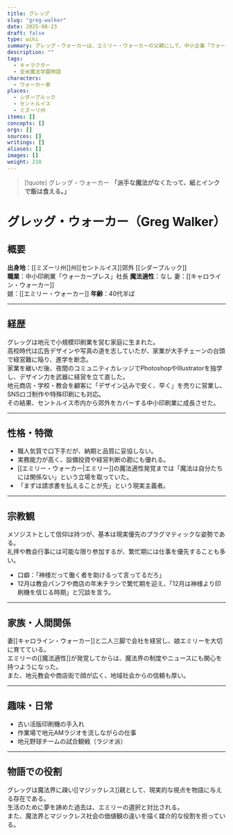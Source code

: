 ```yaml
---
title: グレッグ
slug: "greg-walker"
date: 2025-08-23
draft: false
type: wiki
summary: グレッグ・ウォーカーは、エミリー・ウォーカーの父親にして、中小企業「ウォーカープレス」の社長。
description: ""
tags:
  - キャラクター
  - 全米魔法学園物語
characters:
  - ウォーカー家
places:
  - シダーブルック
  - セントルイス
  - ミズーリ州
items: []
concepts: []
orgs: []
sources: []
writings: []
aliases: []
images: []
weight: 210
---
```


> [!quote] グレッグ・ウォーカー
> **「派手な魔法がなくたって、紙とインクで飯は食える。」**

# グレッグ・ウォーカー（Greg Walker）

## 概要
**出身地**：[[ミズーリ州]]州[[セントルイス]]郊外 [[シダーブルック]]  
**職業**：中小印刷業「ウォーカープレス」社長
**魔法適性**：なし
妻：[[キャロライン・ウォーカー]]  
娘：[[エミリー・ウォーカー]]
**年齢**：40代半ば

---

## 経歴
グレッグは地元で小規模印刷業を営む家庭に生まれた。  
高校時代は広告デザインや写真の道を志していたが、家業が大手チェーンの台頭で経営難に陥り、進学を断念。  
家業を継いだ後、夜間のコミュニティカレッジでPhotoshopやIllustratorを独学し、デザイン力を武器に経営を立て直した。  
地元商店・学校・教会を顧客に「デザイン込みで安く、早く」を売りに営業し、SNSロゴ制作や特殊印刷にも対応。  
その結果、セントルイス市内から郊外をカバーする中小印刷業に成長させた。  

---

## 性格・特徴
- 職人気質で口下手だが、納期と品質に妥協しない。  
- 実務能力が高く、設備投資や経営判断の勘にも優れる。  
- [[エミリー・ウォーカー|エミリー]]の魔法適性発覚までは「魔法は自分たちには関係ない」という立場を取っていた。  
- 「まずは請求書を払えることが先」という現実主義者。  

---

## 宗教観
メソジストとして信仰は持つが、基本は現実優先のプラグマティックな姿勢である。  
礼拝や教会行事には可能な限り参加するが、繁忙期には仕事を優先することも多い。  

- 口癖：「神様だって働く者を助けるって言ってるだろ」  
- 12月は教会パンフや商店の年末チラシで繁忙期を迎え、「12月は神様より印刷機を信じる時期」と冗談を言う。  

---

## 家族・人間関係
妻[[キャロライン・ウォーカー]]と二人三脚で会社を経営し、娘エミリーを大切に育てている。  
エミリーの[[魔法適性]]が発覚してからは、魔法界の制度やニュースにも関心を持つようになった。  
また、地元教会や商店街で顔が広く、地域社会からの信頼も厚い。  

---

## 趣味・日常
- 古い活版印刷機の手入れ  
- 作業場で地元AMラジオを流しながらの仕事  
- 地元野球チームの試合観戦（ラジオ派）  

---

## 物語での役割
グレッグは魔法界に疎い[[マジックレス]]親として、現実的な視点を物語に与える存在である。  
生活のために夢を諦めた過去は、エミリーの選択と対比される。  
また、魔法界とマジックレス社会の価値観の違いを描く媒介的な役割を担っている。  
